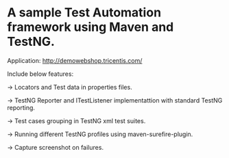 # A sample Test Automation framework using Maven and TestNG.

Application: http://demowebshop.tricentis.com/

Include below features:

-> Locators and Test data in properties files.

-> TestNG Reporter and ITestListener implementattion with standard TestNG reporting.

-> Test cases grouping in TestNG xml test suites.

-> Running different TestNG profiles using maven-surefire-plugin.

-> Capture screenshot on failures.
